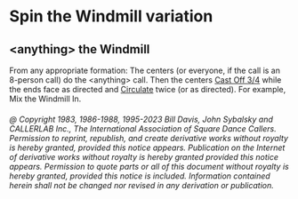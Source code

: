 
# Spin the Windmill variation

## \<anything> the Windmill

From any appropriate formation: The centers (or
everyone, if the call is an 8-person call) do the \<anything>
call. Then the centers [Cast Off 3/4](../ms/cast_off_three_quarters.md) while the ends face as
directed and [Circulate](../b1/circulate.md) twice (or as directed).
For example, Mix the Windmill In.

###### @ Copyright 1983, 1986-1988, 1995-2023 Bill Davis, John Sybalsky and CALLERLAB Inc., The International Association of Square Dance Callers. Permission to reprint, republish, and create derivative works without royalty is hereby granted, provided this notice appears. Publication on the Internet of derivative works without royalty is hereby granted provided this notice appears. Permission to quote parts or all of this document without royalty is hereby granted, provided this notice is included. Information contained herein shall not be changed nor revised in any derivation or publication.
